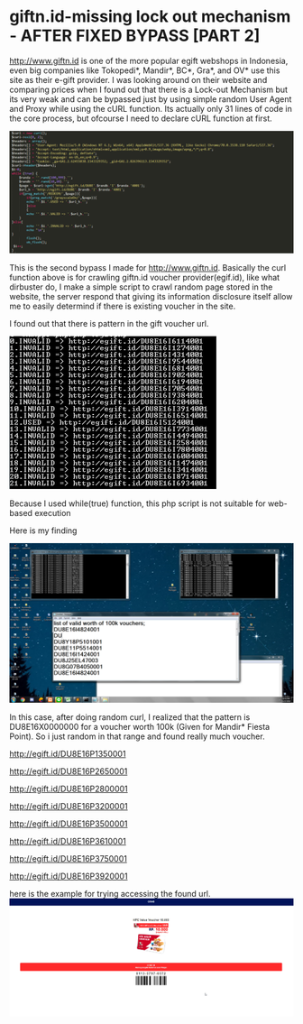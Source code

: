 # giftn.id-missing lock out mechanism - AFTER FIXED BYPASS [PART 2]


http://www.giftn.id is one of the more popular egift webshops in Indonesia, even big companies like Tokopedi*, Mandir*, BC*, Gra*, and OV* use this site as their e-gift provider. 
I was looking around on their website and comparing prices when I found out that there is a Lock-out Mechanism but its very weak and can be bypassed just by using simple random User Agent and Proxy while using the cURL function.
Its actually only 31 lines of code in the core process, but ofcourse I need to declare cURL function at first.

![alt text](https://github.com/r1singkid/egift.id-missing-lock-out-mechanism/blob/master/core%20code.png)

This is the second bypass I made for http://www.giftn.id. Basically the curl function above is for crawling giftn.id voucher provider(egif.id), like what dirbuster do, I make a simple script to crawl random page stored in the website, the server respond that giving its information disclosure itself allow me to easily determind if there is existing voucher in the site.

I found out that there is pattern in the gift voucher url.

![alt text](https://github.com/r1singkid/egift.id-missing-lock-out-mechanism/blob/master/proccess.png)

Because I used while(true) function, this php script is not suitable for web-based execution

Here is my finding

![alt text](https://github.com/r1singkid/egift.id-missing-lock-out-mechanism/blob/master/running%20and%20found.png)


In this case, after doing random curl, I realized that the pattern is
DU8E16X0000000
for a voucher worth 100k (Given for Mandir* Fiesta Point). So i just random in that range and found really much voucher.

http://egift.id/DU8E16P1350001 

http://egift.id/DU8E16P2650001

http://egift.id/DU8E16P2800001 

http://egift.id/DU8E16P3200001 

http://egift.id/DU8E16P3500001 

http://egift.id/DU8E16P3610001 

http://egift.id/DU8E16P3750001 

http://egift.id/DU8E16P3920001 

here is the example for trying accessing the found url.
![alt text](https://github.com/r1singkid/egift.id-missing-lock-out-mechanism/blob/master/boom.png)


